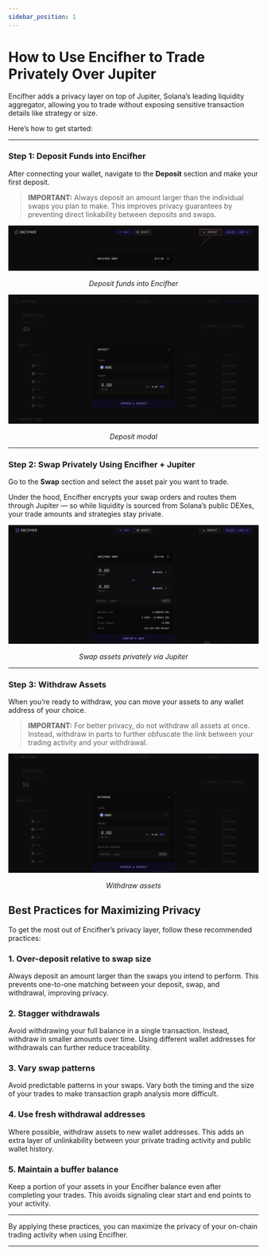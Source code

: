 ```yaml
---
sidebar_position: 1
---
```


# How to Use Encifher to Trade Privately Over Jupiter

Encifher adds a privacy layer on top of Jupiter, Solana’s leading liquidity aggregator, allowing you to trade without exposing sensitive transaction details like strategy or size.

Here’s how to get started:

---

### Step 1: Deposit Funds into Encifher

After connecting your wallet, navigate to the **Deposit** section and make your first deposit.

> **IMPORTANT:** Always deposit an amount larger than the individual swaps you plan to make. This improves privacy guarantees by preventing direct linkability between deposits and swaps.

![Deposit](deposit.png)
<p align="center">
  <em>Deposit funds into Encifher</em>
</p>

![Deposit Modal](deposit_modal.png)
<p align="center">
  <em>Deposit modal</em>
</p>

---

### Step 2: Swap Privately Using Encifher + Jupiter

Go to the **Swap** section and select the asset pair you want to trade.

Under the hood, Encifher encrypts your swap orders and routes them through Jupiter — so while liquidity is sourced from Solana’s public DEXes, your trade amounts and strategies stay private.

![Swap Modal](swap_modal.png)
<p align="center">
  <em>Swap assets privately via Jupiter</em>
</p>

---

### Step 3: Withdraw Assets

When you’re ready to withdraw, you can move your assets to any wallet address of your choice.

> **IMPORTANT:** For better privacy, do not withdraw all assets at once. Instead, withdraw in parts to further obfuscate the link between your trading activity and your withdrawal.

![Withdraw Modal](withdraw_modal.png)
<p align="center">
  <em>Withdraw assets</em>
</p>

## Best Practices for Maximizing Privacy

To get the most out of Encifher’s privacy layer, follow these recommended practices:

### 1. Over-deposit relative to swap size
Always deposit an amount larger than the swaps you intend to perform. This prevents one-to-one matching between your deposit, swap, and withdrawal, improving privacy.

### 2. Stagger withdrawals
Avoid withdrawing your full balance in a single transaction. Instead, withdraw in smaller amounts over time. Using different wallet addresses for withdrawals can further reduce traceability.

### 3. Vary swap patterns
Avoid predictable patterns in your swaps. Vary both the timing and the size of your trades to make transaction graph analysis more difficult.

### 4. Use fresh withdrawal addresses
Where possible, withdraw assets to new wallet addresses. This adds an extra layer of unlinkability between your private trading activity and public wallet history.

### 5. Maintain a buffer balance
Keep a portion of your assets in your Encifher balance even after completing your trades. This avoids signaling clear start and end points to your activity.

---

By applying these practices, you can maximize the privacy of your on-chain trading activity when using Encifher.

---


